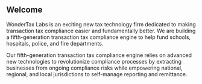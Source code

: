 ## Welcome

WonderTax Labs is an exciting new tax technology firm dedicated to making transaction tax compliance easier and fundamentally better. We are building a fifth-generation transaction tax compliance engine to help fund schools, hospitals, police, and fire departments.

Our fifth-generation transaction tax compliance engine relies on advanced new technologies to revolutionize compliance processes by extracting businesses from ongoing compliance risks while empowering national, regional, and local jurisdictions to self-manage reporting and remittance.
